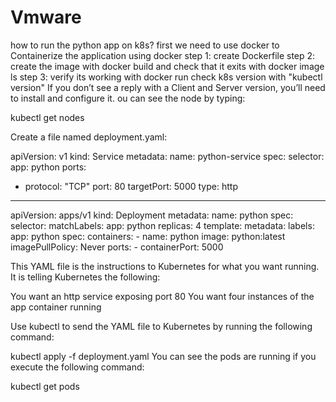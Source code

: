 # Vmware
how to run the python app on k8s?
first we need to use docker to Containerize the application using docker
step 1: create Dockerfile
step 2: create the image with docker build and check that it exits with docker image ls
step 3: verify its working with docker run
check k8s version with "kubectl version"
If you don’t see a reply with a Client and Server version, you’ll need to install and configure it.
ou can see the node by typing:

kubectl get nodes

Create a file named deployment.yaml:

apiVersion: v1
kind: Service
metadata:
  name: python-service
spec:
  selector:
    app: python
  ports:
  - protocol: "TCP"
    port: 80
    targetPort: 5000
  type: http

---
apiVersion: apps/v1
kind: Deployment
metadata:
  name: python
spec:
  selector:
    matchLabels:
      app: python
  replicas: 4
  template:
    metadata:
      labels:
        app: python
    spec:
      containers:
      - name: python
        image: python:latest
        imagePullPolicy: Never
        ports:
        - containerPort: 5000

This YAML file is the instructions to Kubernetes for what you want running. It is telling Kubernetes the following:

You want an http service exposing port 80
You want four instances of the app container running

Use kubectl to send the YAML file to Kubernetes by running the following command:

kubectl apply -f deployment.yaml
You can see the pods are running if you execute the following command:

kubectl get pods
